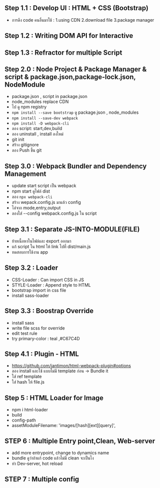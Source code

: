 ## Step 1.1 : Develop UI : HTML + CSS (Bootstrap)

-   การดึง code คนอื่นมาใช้ : 1.using CDN 2.download file 3.package manager

## Step 1.2 : Writing DOM API for Interactive

## Step 1.3 : Refractor for multiple Script

## Step 2.0 : Node Project & Package Manager & script & package.json,package-lock.json, NodeModule

-   package.json , script in package.json
-   node_modules replace CDN
-   ไป ดู npm registry
-   `npm install --save bootstrap` ดู package.json , node_modules
-   `npm install --save-dev webpack`
-   `npm install -D webpack-cli`
-   ลอง script: start,dev,build
-   ลอง uninstall , install ลงใหม่
-   git init
-   สร้าง gitignore
-   ลอง Push ขึ้น git

## Step 3.0 : Webpack Bundler and Dependency Management

-   update start script เป็น webpack
-   npm start ดูไฟล์ dist
-   ลอง `npx webpack-cli`
-   สร้าง wepack.config.js มาแล้ว config
-   ไล่จาก mode,entry,output
-   ลองใส่ --config webpack.config.js ใน script

## Step 3.1 : Separate JS-INTO-MODULE(FILE)

-   ย้ายเนื้อหาในไฟล์และ export ออกมา
-   แก้ script ใน html ให้ link ไปที่ dist/main.js
-   ทดสอบการใช้งาน app

## Step 3.2 : Loader

-   CSS-Loader : Can import CSS in JS
-   STYLE-Loader : Append style to HTML
-   bootstrap import in css file
-   install sass-loader

## Step 3.3 : Boostrap Override

-   install sass
-   write file scss for override
-   edit test rule
-   try primary-color : teal ,#C67C4D

## Step 4.1 : Plugin - HTML

-   https://github.com/jantimon/html-webpack-plugin#options
-   ลอง install และใช้ แบบไม่มี template ก่อน -> Bundle it
-   ใส่ ref template
-   ใส่ hash ให้ file.js

## Step 5 : HTML Loader for Image

-   npm i html-loader
-   build
-   config-path
-   assetModuleFilename: 'images/[hash][ext][query]',

## STEP 6 : Multiple Entry point,Clean, Web-server

-   add more entrypoint, change to dynamics name
-   bundle ดูว่าถ้าแก้ code แล้วไม่มี clean จะเป็นไง
-   ทำ Dev-server, hot reload

## STEP 7 : Multiple config
